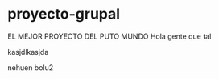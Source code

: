 # proyecto-grupal


EL MEJOR PROYECTO DEL PUTO MUNDO 
Hola gente que tal

kasjdlkasjda

nehuen bolu2